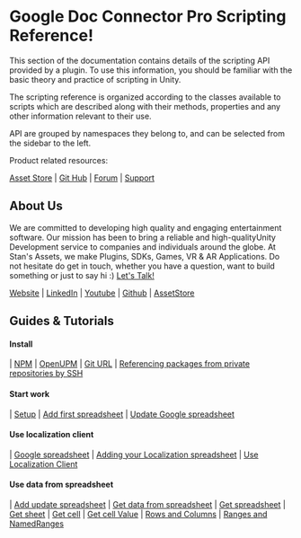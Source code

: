 # Google Doc Connector Pro Scripting Reference!
This section of the documentation contains details of the scripting API provided by a plugin. To use this information, you should be familiar with the basic theory and practice of scripting in Unity.

The scripting reference is organized according to the classes available to scripts which are described along with their methods, properties and any other information relevant to their use.

API are grouped by namespaces they belong to, and can be selected from the sidebar to the left. 

Product related resources:

[Asset Store](https://assetstore.unity.com/publishers/2256) | [Git Hub](https://github.com/StansAssets/com.stansassets.google-doc-connector-pro) | [Forum](https://assetstore.unity.com/publishers/2256) | [Support](https://stansassets.com/)

About Us
-------------------
We are committed to developing high quality and engaging entertainment software. Our mission has been to bring a reliable and high-qualityUnity Development service to companies and individuals around the globe. 
At Stan's Assets, we make Plugins, SDKs, Games, VR & AR Applications. Do not hesitate do get in touch, whether you have a question, want to build something or just to say hi :) [Let's Talk!](mailto:stan@stansassets.com)

[Website](https://stansassets.com/) | [LinkedIn](https://www.linkedin.com/in/lacost/) | [Youtube](https://www.youtube.com/user/stansassets/videos) | [Github](https://github.com/StansAssets) | [AssetStore](https://assetstore.unity.com/publishers/2256)

Guides & Tutorials
-------------------
#### Install
 | [NPM](https://github.com/StansAssets/com.stansassets.google-doc-connector-pro/wiki#install-from-npm)
 | [OpenUPM](https://github.com/StansAssets/com.stansassets.google-doc-connector-pro/wiki#install-from-openupm)
 | [Git URL](https://github.com/StansAssets/com.stansassets.google-doc-connector-pro/wiki#install-from-a-git-url)
 | [Referencing packages from private repositories by SSH](https://github.com/StansAssets/com.stansassets.google-doc-connector-pro/wiki#referencing-packages-from-private-repositories-by-ssh)

#### Start work
 | [Setup](https://github.com/StansAssets/com.stansassets.google-doc-connector-pro/wiki/Setup)
 | [Add first spreadsheet](https://github.com/StansAssets/com.stansassets.google-doc-connector-pro/wiki/Setup:-First-add-a-spreadsheet-or-update)
 | [Update Google spreadsheet](https://github.com/StansAssets/com.stansassets.google-doc-connector-pro/wiki/Update-Google-spreadsheet)

#### Use localization client
 | [Google spreadsheet](https://github.com/StansAssets/com.stansassets.google-doc-connector-pro/wiki/Localization-Client#google-spreadsheet)
 | [Adding your Localization spreadsheet](https://github.com/StansAssets/com.stansassets.google-doc-connector-pro/wiki/Localization-Client#adding-your-localization-spreadsheet)
 | [Use Localization Client](https://github.com/StansAssets/com.stansassets.google-doc-connector-pro/wiki/Localization-Client#use-localization-client)

#### Use data from spreadsheet
 | [Add update spreadsheet](https://github.com/StansAssets/com.stansassets.google-doc-connector-pro/wiki/Add-update-spreadsheet)
 | [Get data from spreadsheet](https://github.com/StansAssets/com.stansassets.google-doc-connector-pro/wiki/Get-data-from-spreadsheet)
 | [Get spreadsheet](https://github.com/StansAssets/com.stansassets.google-doc-connector-pro/wiki/Get-data-from-spreadsheet#get-spreadsheet)
 | [Get sheet](https://github.com/StansAssets/com.stansassets.google-doc-connector-pro/wiki/Get-data-from-spreadsheet#get-sheet)
 | [Get cell](https://github.com/StansAssets/com.stansassets.google-doc-connector-pro/wiki/Get-data-from-spreadsheet#get-cell)
 | [Get cell Value](https://github.com/StansAssets/com.stansassets.google-doc-connector-pro/wiki/Get-data-from-spreadsheet#get-cell-value)
 | [Rows and Columns](https://github.com/StansAssets/com.stansassets.google-doc-connector-pro/wiki/Get-data-from-spreadsheet#rows-and-columns)
 | [Ranges and NamedRanges](https://github.com/StansAssets/com.stansassets.google-doc-connector-pro/wiki/Get-data-from-spreadsheet#ranges-and-namedranges)